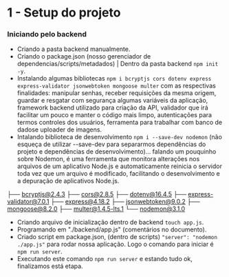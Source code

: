 # 1 - Setup do projeto

### Iniciando pelo backend

- Criando a pasta backend manualmente.
- Criando o package.json (nosso gerenciador de dependencias/scripts/metadados) | Dentro da pasta backend `npm init -y`.
- Instalando algumas bibliotecas `npm i bcryptjs cors dotenv express express-validator jsonwebtoken mongoose multer` com as respectivas finalidades: manipular senhas, receber requisições da mesma origem, guardar e resgatar com segurança algumas variáveis da aplicação, framework backend utilizado para criação da API, validador que irá facilitar um pouco e manter o código mais limpo, autenticações para termos controles dos usuários, ferramenta para trabalhar com banco de dadose uploader de imagens.
- Intalando biblioteca de desenvolvimento `npm i --save-dev nodemon` (não esqueça de utilizar --save-dev para separarmos dependências do projeto e dependências de desenvolvimento)... falando um pouquinho sobre Nodemon, é uma ferramenta que monitora alterações nos arquivos de um aplicativo Node.js e automaticamente reinicia o servidor toda vez que um arquivo é modificado, facilitando o desenvolvimento e a depuração de aplicativos Node.js.

├── bcryptjs@2.4.3
├── cors@2.8.5
├── dotenv@16.4.5
├── express-validator@7.0.1
├── express@4.18.2
├── jsonwebtoken@9.0.2
├── mongoose@8.2.0
├── multer@1.4.5-lts.1
└── nodemon@3.1.0

- Criando arquivo de inicialização dentro de backend `touch app.js`.
- Programando em "./backend/app.js" (comentários no documento).
- Criado script em package.json, (dentro de scripts) `"server": "nodemon ./app.js"` para rodar nossa aplicação. Logo o comando para iniciar é `npm run server`.
- Executando este comando `npm run server` e estando tudo ok, finalizamos está etapa.
